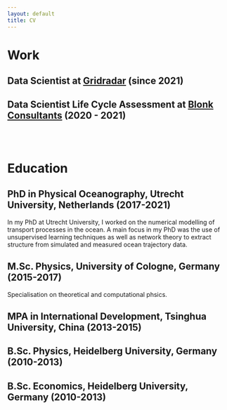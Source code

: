 ```yaml
---
layout: default
title: CV
---
```


# Work

## Data Scientist at [Gridradar](https://gridradar.net/en) (since 2021)

## Data Scientist Life Cycle Assessment at [Blonk Consultants](https://blonkconsultants.nl/?lang=en) (2020 - 2021) 

<br><br>

# Education

## PhD in Physical Oceanography, Utrecht University, Netherlands (2017-2021)
In my PhD at Utrecht University, I worked on the numerical modelling of transport processes in the ocean. A main focus in my PhD was the use of unsupervised learning techniques as well as network theory to extract structure from simulated and measured ocean trajectory data.

## M.Sc. Physics, University of Cologne, Germany (2015-2017)
Specialisation on theoretical and computational phsics. 

## MPA in International Development, Tsinghua University, China (2013-2015)

## B.Sc. Physics, Heidelberg University, Germany (2010-2013)

## B.Sc. Economics, Heidelberg University, Germany (2010-2013)
